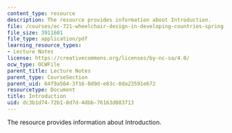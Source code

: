 ```yaml
---
content_type: resource
description: The resource provides information about Introduction.
file: /courses/ec-721-wheelchair-design-in-developing-countries-spring-2009/dc3b1d7472b10d7d4dbb76163d083713_MITEC_721S09_lec01_part1.pdf
file_size: 3911601
file_type: application/pdf
learning_resource_types:
- Lecture Notes
license: https://creativecommons.org/licenses/by-nc-sa/4.0/
ocw_type: OCWFile
parent_title: Lecture Notes
parent_type: CourseSection
parent_uid: 64f9a564-3f16-0d9d-e83c-0da23591e672
resourcetype: Document
title: Introduction
uid: dc3b1d74-72b1-0d7d-4dbb-76163d083713
---
```

The resource provides information about Introduction.